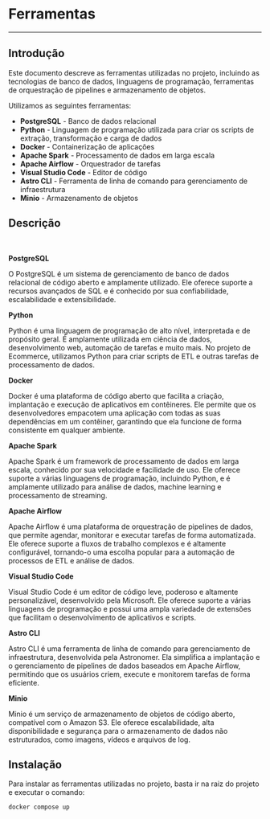 # Ferramentas

---

## Introdução

Este documento descreve as ferramentas utilizadas no projeto, incluindo as tecnologias de banco de dados, linguagens de programação, ferramentas de orquestração de pipelines e armazenamento de objetos.

Utilizamos as seguintes ferramentas:

- **PostgreSQL** - Banco de dados relacional 
- **Python** - Linguagem de programação utilizada para criar os scripts de extração, transformação e carga de dados
- **Docker** - Containerização de aplicações
- **Apache Spark** - Processamento de dados em larga escala
- **Apache Airflow** - Orquestrador de tarefas
- **Visual Studio Code** - Editor de código
- **Astro CLI** - Ferramenta de linha de comando para gerenciamento de infraestrutura
- **Minio** - Armazenamento de objetos

## Descrição

<br>

**PostgreSQL**

O PostgreSQL é um sistema de gerenciamento de banco de dados relacional de código aberto e amplamente utilizado. Ele oferece suporte a recursos avançados de SQL e é conhecido por sua confiabilidade, escalabilidade e extensibilidade.

**Python**

Python é uma linguagem de programação de alto nível, interpretada e de propósito geral. É amplamente utilizada em ciência de dados, desenvolvimento web, automação de tarefas e muito mais. No projeto de Ecommerce, utilizamos Python para criar scripts de ETL e outras tarefas de processamento de dados.

**Docker**

Docker é uma plataforma de código aberto que facilita a criação, implantação e execução de aplicativos em contêineres. Ele permite que os desenvolvedores empacotem uma aplicação com todas as suas dependências em um contêiner, garantindo que ela funcione de forma consistente em qualquer ambiente.

**Apache Spark**

Apache Spark é um framework de processamento de dados em larga escala, conhecido por sua velocidade e facilidade de uso. Ele oferece suporte a várias linguagens de programação, incluindo Python, e é amplamente utilizado para análise de dados, machine learning e processamento de streaming.

**Apache Airflow**

Apache Airflow é uma plataforma de orquestração de pipelines de dados, que permite agendar, monitorar e executar tarefas de forma automatizada. Ele oferece suporte a fluxos de trabalho complexos e é altamente configurável, tornando-o uma escolha popular para a automação de processos de ETL e análise de dados.

**Visual Studio Code**

Visual Studio Code é um editor de código leve, poderoso e altamente personalizável, desenvolvido pela Microsoft. Ele oferece suporte a várias linguagens de programação e possui uma ampla variedade de extensões que facilitam o desenvolvimento de aplicativos e scripts.

**Astro CLI**

Astro CLI é uma ferramenta de linha de comando para gerenciamento de infraestrutura, desenvolvida pela Astronomer. Ela simplifica a implantação e o gerenciamento de pipelines de dados baseados em Apache Airflow, permitindo que os usuários criem, execute e monitorem tarefas de forma eficiente.

**Minio**

Minio é um serviço de armazenamento de objetos de código aberto, compatível com o Amazon S3. Ele oferece escalabilidade, alta disponibilidade e segurança para o armazenamento de dados não estruturados, como imagens, vídeos e arquivos de log.


## Instalação

Para instalar as ferramentas utilizadas no projeto, basta ir na raiz do projeto e executar o comando:

```bash
docker compose up 
```
